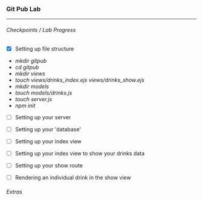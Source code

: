 ### Git Pub Lab
---

###### Checkpoints / Lab Progress
- [x] Setting up file structure
- *mkdir gitpub*
- *cd gitpub*
- *mkdir views*
- *touch views/drinks_index.ejs views/drinks_show.ejs*
- *mkdir models*
- *touch models/drinks.js*
- *touch server.js*
- *npm init*
- [ ] Setting up your server
- [ ] Setting up your 'database'
- [ ] Setting up your index view
- [ ] Setting up your index view to show your drinks data
- [ ] Setting up your show route
- [ ] Rendering an individual drink in the show view


###### Extras
